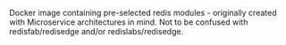 Docker image containing pre-selected redis modules - originally created with Microservice architectures in mind. Not to be confused with redisfab/redisedge and/or redislabs/redisedge.